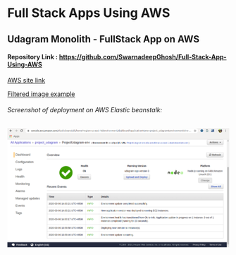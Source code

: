 # Full Stack Apps Using AWS

## Udagram Monolith - FullStack App on AWS

#### Repository Link : https://github.com/SwarnadeepGhosh/Full-Stack-App-Using-AWS

[AWS site link](http://projectudagram-env.eba-anw4bmaz.us-east-1.elasticbeanstalk.com/) 

[Filtered image example](http://projectudagram-env.eba-anw4bmaz.us-east-1.elasticbeanstalk.com/filteredimage?image_url=https://www.w3schools.com/w3css/img_lights.jpg)


###### Screenshot of deployment on AWS Elastic beanstalk:


![aws screenshot](Screenshots/deployed_on_eb.png)



